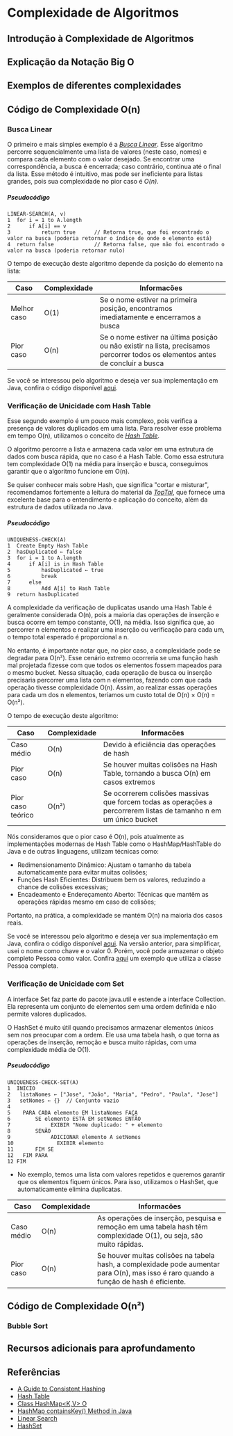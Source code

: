 # Complexidade de Algoritmos

## Introdução à Complexidade de Algoritmos

## Explicação da Notação Big O

## Exemplos de diferentes complexidades

## Código de Complexidade O(n)

### Busca Linear

O primeiro e mais simples exemplo é a _[Busca Linear](https://www.geeksforgeeks.org/linear-search/)_. Esse algoritmo percorre sequencialmente uma lista de valores (neste caso, nomes) e compara cada elemento com o valor desejado. Se encontrar uma correspondência, a busca é encerrada; caso contrário, continua até o final da lista. Esse método é intuitivo, mas pode ser ineficiente para listas grandes, pois sua complexidade no pior caso é _O(n)_.

##### Pseudocódigo

```
LINEAR-SEARCH(A, v)
1  for i = 1 to A.length
2      if A[i] == v
3          return true      // Retorna true, que foi encontrado o valor na busca (poderia retornar o índice de onde o elemento está)
4  return false             // Retorna false, que não foi encontrado o valor na busca (poderia retornar nulo)
```

O tempo de execução deste algoritmo depende da posição do elemento na lista:

|    Caso    |Complexidade| Informacões                                                                                                                    |
|------------|----|--------------------------------------------------------------------------------------------------------------------------------|
|Melhor caso |O(1)| Se o nome estiver na primeira posição, encontramos imediatamente e encerramos a busca                                          |
|Pior caso   |O(n)| Se o nome estiver na última posição ou não existir na lista, precisamos percorrer todos os elementos antes de concluir a busca |

Se você se interessou pelo algoritmo e deseja ver sua implementação em Java, confira o código disponível [aqui](./codes/LinearSearch.java).

### Verificação de Unicidade com Hash Table

Esse segundo exemplo é um pouco mais complexo, pois verifica a presença de valores duplicados em uma lista. Para resolver esse problema em tempo O(n), utilizamos o conceito de _[Hash Table](https://www.geeksforgeeks.org/hash-table-data-structure/)_.

O algoritmo percorre a lista e armazena cada valor em uma estrutura de dados com busca rápida, que no caso é a Hash Table. Como essa estrutura tem complexidade O(1) na média para inserção e busca, conseguimos garantir que o algoritmo funcione em O(n).

Se quiser conhecer mais sobre Hash, que significa "cortar e misturar", recomendamos fortemente a leitura do material da _[TopTal](https://www.toptal.com/big-data/consistent-hashing)_, que fornece uma excelente base para o entendimento e aplicação do conceito, além da estrutura de dados utilizada no Java.

##### Pseudocódigo

```
UNIQUENESS-CHECK(A)
1  Create Empty Hash Table 
2  hasDuplicated ← false
3  for i = 1 to A.length
4      if A[i] is in Hash Table
5          hasDuplicated ← true
6          break
7      else
8          Add A[i] to Hash Table
9  return hasDuplicated
```

A complexidade da verificação de duplicatas usando uma Hash Table é geralmente considerada O(n), pois a maioria das operações de inserção e busca ocorre em tempo constante, O(1), na média. Isso significa que, ao percorrer n elementos e realizar uma inserção ou verificação para cada um, o tempo total esperado é proporcional a n.

No entanto, é importante notar que, no pior caso, a complexidade pode se degradar para O(n²). Esse cenário extremo ocorreria se uma função hash mal projetada fizesse com que todos os elementos fossem mapeados para o mesmo bucket. Nessa situação, cada operação de busca ou inserção precisaria percorrer uma lista com n elementos, fazendo com que cada operação tivesse complexidade O(n). Assim, ao realizar essas operações para cada um dos n elementos, teríamos um custo total de O(n) × O(n) = O(n²).

O tempo de execução deste algoritmo:

|       Caso        |Complexidade| Informacões                                                                                                       |
|-------------------|------------|-------------------------------------------------------------------------------------------------------------------|
|Caso médio         |O(n)        | Devido à eficiência das operações de hash                                                                         |
|Pior caso          |O(n)        | Se houver muitas colisões na Hash Table, tornando a busca O(n) em casos extremos                                  |
|Pior caso teórico  |O(n²)       | Se ocorrerem colisões massivas que forcem todas as operações a percorrerem listas de tamanho n em um único bucket |

Nós consideramos que o pior caso é O(n), pois atualmente as implementações modernas de Hash Table como o HashMap/HashTable do Java e de outras linguagens, utilizam técnicas como:

- Redimensionamento Dinâmico: Ajustam o tamanho da tabela automaticamente para evitar muitas colisões;
- Funções Hash Eficientes: Distribuem bem os valores, reduzindo a chance de colisões excessivas;
- Encadeamento e Endereçamento Aberto: Técnicas que mantêm as operações rápidas mesmo em caso de colisões;

Portanto, na prática, a complexidade se mantém O(n) na maioria dos casos reais.

Se você se interessou pelo algoritmo e deseja ver sua implementação em Java, confira o código disponível [aqui](./codes/UniquenessCheck.java). Na versão anterior, para simplificar, usei o nome como chave e o valor 0. Porém, você pode armazenar o objeto completo Pessoa como valor. Confira [aqui](./codes/CompleteUniquenessCheck.java) um exemplo que utiliza a classe Pessoa completa.

### Verificação de Unicidade com Set

A interface Set faz parte do pacote java.util e estende a interface Collection. Ela representa um conjunto de elementos sem uma ordem definida e não permite valores duplicados.

O HashSet é muito útil quando precisamos armazenar elementos únicos sem nos preocupar com a ordem. Ele usa uma tabela hash, o que torna as operações de inserção, remoção e busca muito rápidas, com uma complexidade média de O(1).

##### Pseudocódigo

```
UNIQUENESS-CHECK-SET(A)
1  INICIO
2   listaNomes ← ["Jose", "João", "Maria", "Pedro", "Paula", "Jose"]
3   setNomes ← {}  // Conjunto vazio
4
5    PARA CADA elemento EM listaNomes FAÇA
6        SE elemento ESTÁ EM setNomes ENTÃO
7             EXIBIR "Nome duplicado: " + elemento
8        SENÃO
9             ADICIONAR elemento A setNomes
10              EXIBIR elemento
11       FIM SE
12   FIM PARA
12 FIM
```
- No exemplo, temos uma lista com valores repetidos e queremos garantir que os elementos fiquem únicos. Para isso, utilizamos o HashSet, que automaticamente elimina duplicatas.

|       Caso        |Complexidade| Informacões                                                                                                                            |
|-------------------|------------|----------------------------------------------------------------------------------------------------------------------------------------|
|Caso médio         |O(n)        | As operações de inserção, pesquisa e remoção em uma tabela hash têm complexidade O(1), ou seja, são muito rápidas.                     |
|Pior caso          |O(n)        | Se houver muitas colisões na tabela hash, a complexidade pode aumentar para O(n), mas isso é raro quando a função de hash é eficiente. |

## Código de Complexidade O(n²)


### Bubble Sort

## Recursos adicionais para aprofundamento

## Referências

- [A Guide to Consistent Hashing](https://www.toptal.com/big-data/consistent-hashing)
- [Hash Table](https://www.geeksforgeeks.org/hash-table-data-structure/)
- [Class HashMap<K,V> O](https://docs.oracle.com/javase/8/docs/api/java/util/HashMap.html)
- [HashMap containsKey() Method in Java](https://www.geeksforgeeks.org/hashmap-containskey-method-in-java/)
- [Linear Search](https://www.geeksforgeeks.org/linear-search/)
- [HashSet](https://www.geeksforgeeks.org/hashset-in-java/)